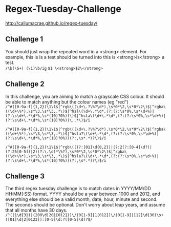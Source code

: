 # Regex-Tuesday-Challenge
http://callumacrae.github.io/regex-tuesday/

## Challenge 1
You should just wrap the repeated word in a \<strong> element. For example, this is is a test should be turned into this is \<strong>is\</strong> a test.  
`/\b(\S+) (\1)\b/ig`
`$1 \<strong>$2\</strong>`

## Challenge 2
In this challenge, you are aiming to match a grayscale CSS colour. It should be able to match anything but the colour names (eg "red")  
`/^#([0-9a-f]{1,2})\1\1$|^rgb\((\d+\.?\%?\d*),\s*0*\2,\s*0*\2\)$|^rgba\((\d+\%*),\s*\3,\s*\3,.*\)$|^hsl\(\d+\.*\d*,(?:(?:\s*0%,\s*\d+%)|(?:\s\d+\.*\d*%,\s*(10)?0%))\)$|^hsla\(\d+\.*\d*,(?:(?:\s*0%,\s*\d+%)|(?:\s\d+\.*\d*%,\s*(10)?0%))\,.*\)$/i `

`/^#([0-9a-f]{1,2})\1\1$|^rgb\((\d+\.?\%?\d*),\s*0*\2,\s*0*\2\)$|^rgba\((\d+\%*),\s*\3,\s*\3,.*\)$|^hsla?\(\d+\.*\d*,(?:(?:\s*0%,\s*\d+%)|(?:\s\d+\.*\d*%,\s*(10)?0%))(?:,\s*.*)?\)$/i`

`/^#([0-9a-f]{1,2})\1\1$|^rgb\(((?:[01]\d{0,2})|(?:2(?:[0-4]\d?)|(?:25[0-5])|2)(?:\.\d)*\%?),\s*0*\2,\s*0*\2\)$|^rgba\((\d+\%*),\s*\3,\s*\3,.*\)$|^hsla?\(\d+\.*\d*,(?:(?:\s*0%,\s*\d+%)|(?:\s\d+\.*\d*%,\s*(10)?0%))(?:,\s*.*)?\)$/i`

## Challenge 3
The third regex tuesday challenge is to match dates in YYYY/MM/DD HH:MM(:SS) format. YYYY should be a year between 1000 and 2012, and everything else should be a valid month, date, hour, minute and second. The seconds should be optional. Don't worry about leap years, and assume that all months have 30 days.  
`/^((1\d{3})|(200\d|201[012]))\/(0[1-9]|1[012])\/(0[1-9]|[12]\d|30)\s+([01]\d|2[0123]):[0-5]\d:?([0-5]\d)?$/`
